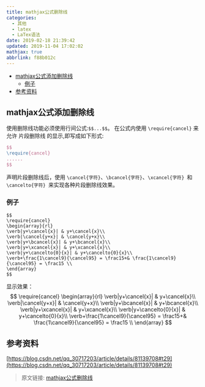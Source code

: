 ```yaml
---
title: mathjax公式删除线
categories: 
  - 其他
  - latex
  - LaTex语法
date: 2019-02-18 21:39:42
updated: 2019-11-04 17:02:02
mathjax: true
abbrlink: f88b012c
---
```

- [mathjax公式添加删除线](/blog/f88b012c/#mathjax公式添加删除线)
    - [例子](/blog/f88b012c/#例子)
- [参考资料](/blog/f88b012c/#参考资料)

<!--more-->
<script src="https://cdn.bootcss.com/jquery/3.4.0/jquery.slim.min.js"></script>
<script>$(document).ready(function () {$(".post-body > ul:nth-child(1)").hide();});</script>

<!--end-->
## mathjax公式添加删除线 ##
使用删除线功能必须使用行间公式:`$$...$$`。
在公式内使用 `\require{cancel}` 来允许 片段删除线 的显示,即写成如下形式:
```latex
$$
\require{cancel}
......
$$
```
声明片段删除线后，使用 `\cancel{字符}`、`\bcancel{字符}`、`\xcancel{字符} `和 `\cancelto{字符} `来实现各种片段删除线效果。
### 例子 ###
```mathjax
$$
\require{cancel}
\begin{array}{rl}
\verb|y+\cancel{x}| & y+\cancel{x}\\
\verb|\cancel{y+x}| & \cancel{y+x}\\
\verb|y+\bcancel{x}| & y+\bcancel{x}\\
\verb|y+\xcancel{x}| & y+\xcancel{x}\\
\verb|y+\cancelto{0}{x}| & y+\cancelto{0}{x}\\
\verb+\frac{1\cancel9}{\cancel95} = \frac15+& \frac{1\cancel9}{\cancel95} = \frac15 \\
\end{array}
$$
```
显示效果：
$$
\require{cancel}
\begin{array}{rl}
\verb|y+\cancel{x}| & y+\cancel{x}\\
\verb|\cancel{y+x}| & \cancel{y+x}\\
\verb|y+\bcancel{x}| & y+\bcancel{x}\\
\verb|y+\xcancel{x}| & y+\xcancel{x}\\
\verb|y+\cancelto{0}{x}| & y+\cancelto{0}{x}\\
\verb+\frac{1\cancel9}{\cancel95} = \frac15+& \frac{1\cancel9}{\cancel95} = \frac15 \\
\end{array}
$$
## 参考资料 ##
[https://blog.csdn.net/qq_30717203/article/details/81139708#t29](https://blog.csdn.net/qq_30717203/article/details/81139708#t29)

>原文链接: [mathjax公式删除线](https://lanlan2017.github.io/blog/f88b012c/)
